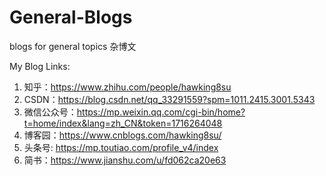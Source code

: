 # General-Blogs

blogs for general topics 杂博文

My Blog Links:

1. 知乎：https://www.zhihu.com/people/hawking8su
2. CSDN：https://blog.csdn.net/qq_33291559?spm=1011.2415.3001.5343
3. 微信公众号：https://mp.weixin.qq.com/cgi-bin/home?t=home/index&lang=zh_CN&token=1716264048
4. 博客园：https://www.cnblogs.com/hawking8su/
5. 头条号: https://mp.toutiao.com/profile_v4/index
6. 简书：https://www.jianshu.com/u/fd062ca20e63

